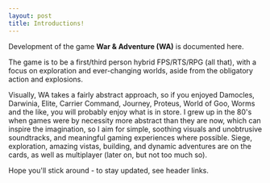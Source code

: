 ```yaml
---
layout: post
title: Introductions!
---
```


Development of the game **War & Adventure (WA)** is documented here.

The game is to be a first/third person hybrid FPS/RTS/RPG (all that), with a focus on exploration and ever-changing worlds, aside from the obligatory action and explosions.

Visually, WA takes a fairly abstract approach, so if you enjoyed Damocles, Darwinia, Elite, Carrier Command, Journey, Proteus, World of Goo, Worms and the like, you will probably enjoy what is in store. I grew up in the 80's when games were by necessity more abstract than they are now, which can inspire the imagination, so I aim for simple, soothing visuals and unobtrusive soundtracks, and meaningful gaming experiences where possible. Siege, exploration, amazing vistas, building, and dynamic adventures are on the cards, as well as multiplayer (later on, but not too much so). 

Hope you'll stick around - to stay updated, see header links.